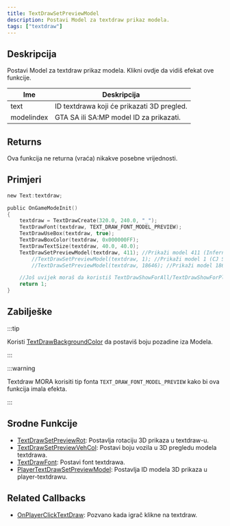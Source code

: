 ```yaml
---
title: TextDrawSetPreviewModel
description: Postavi Model za textdraw prikaz modela.
tags: ["textdraw"]
---
```


## Deskripcija

Postavi Model za textdraw prikaz modela. Klikni ovdje da vidiš efekat ove funkcije.

| Ime        | Deskripcija                                |
| ---------- | ------------------------------------------ |
| text       | ID textdrawa koji će prikazati 3D pregled. |
| modelindex | GTA SA ili SA:MP model ID za prikazati.    |

## Returns

Ova funkcija ne returna (vraća) nikakve posebne vrijednosti.

## Primjeri

```c
new Text:textdraw;

public OnGameModeInit()
{
    textdraw = TextDrawCreate(320.0, 240.0, "_");
    TextDrawFont(textdraw, TEXT_DRAW_FONT_MODEL_PREVIEW);
    TextDrawUseBox(textdraw, true);
    TextDrawBoxColor(textdraw, 0x000000FF);
    TextDrawTextSize(textdraw, 40.0, 40.0);
    TextDrawSetPreviewModel(textdraw, 411); //Prikaži model 411 (Infernus)
        //TextDrawSetPreviewModel(textdraw, 1); //Prikaži model 1 (CJ Skin)
        //TextDrawSetPreviewModel(textdraw, 18646); //Prikaži model 18646 (Police light objekat)

    //Još uvijek moraš da koristiš TextDrawShowForAll/TextDrawShowForPlayer kako bi textdraw bio vidljiv.
    return 1;
}
```

## Zabilješke

:::tip

Koristi [TextDrawBackgroundColor](TextDrawBackgroundColor) da postaviš boju pozadine iza Modela.

:::

:::warning

Textdraw MORA korisiti tip fonta `TEXT_DRAW_FONT_MODEL_PREVIEW` kako bi ova funkcija imala efekta.

:::

## Srodne Funkcije

- [TextDrawSetPreviewRot](TextDrawSetPreviewRot): Postavlja rotaciju 3D prikaza u textdraw-u.
- [TextDrawSetPreviewVehCol](TextDrawSetPreviewVehCol): Postavi boju vozila u 3D pregledu modela textdrawa.
- [TextDrawFont](TextDrawFont): Postavi font textdrawa.
- [PlayerTextDrawSetPreviewModel](PlayerTextDrawSetPreviewModel): Postavlja ID modela 3D prikaza u player-textdrawu.

## Related Callbacks

- [OnPlayerClickTextDraw](../callbacks/OnPlayerClickTextDraw): Pozvano kada igrač klikne na textdraw.
